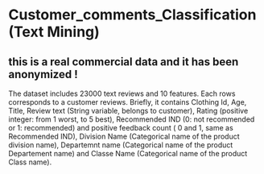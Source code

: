 # Customer_comments_Classification (Text Mining)
##  this is a real commercial data and it has been anonymized !
The dataset includes 23000 text reviews and 10 features. Each rows corresponds to a customer reviews. Briefly, it contains Clothing Id, 
Age, Title, Review text (String variable, belongs to customer), Rating (positive integer: from 1 worst, to 5 best), Recommended IND (0: not recommended or 1: recommended) and positive feedback count ( 0 and 1, same as Recommended IND),
Division Name (Categorical name of the product division name), Departemnt name (Categorical name of the product Departement name) and Classe Name (Categorical name of the product Class name).
